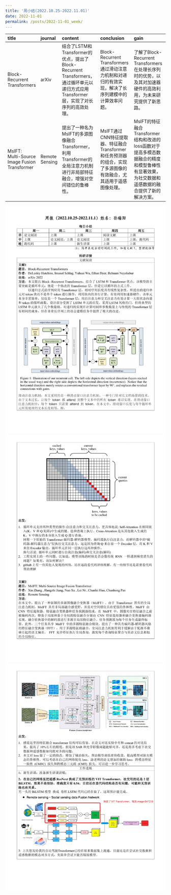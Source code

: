 ```yaml
---
title: '周小结(2022.10.25-2022.11.01)'
date: 2022-11-01
permalink: /posts/2022-11-01_week/
---
```

| title                                        | journal        | content                                                                                                                                | conclusion                                                                                                        | gain                                                                                                                                             |
|:---------------------------------------------|:---------------|:---------------------------------------------------------------------------------------------------------------------------------------|:------------------------------------------------------------------------------------------------------------------|:-------------------------------------------------------------------------------------------------------------------------------------------------|
| Block-Recurrent Transformers                 | arXiv          | 结合了LSTM和Transformer的优点，提出了Block-Recurrent Transformers，通过循环单元以递归方式应用Transformer层，实现了对长序列的高效处理。 | Block-Recurrent Transformers通过滑动注意力机制和对递归的有效实现，解决了长序列建模中的计算效率问题。              | 了解了Block-Recurrent Transformers在处理长序列时的优势，以及其对加速器硬件的高效利用，为未来研究提供了新思路。                                   |
| MsIFT: Multi-Source Image Fusion Transformer | Remote Sensing | 提出了一种名为MsIFT的多源图像融合Transformer，利用Transformer的全局注意力机制进行非局部特征融合，增强对空间错位的鲁棒性。              | MsIFT通过CNN特征提取器、特征融合Transformer和任务预测器的组合，实现了多源图像的有效融合，尤其适用于遥感图像处理。 | MsIFT的特征融合Transformer结构和改进的loss函数对于提高多模态数据融合的精度和模型鲁棒性有显著效果，为社交数据和遥感数据的融合提供了新的解决方案。 |


![image](/files/post/2022-11-01-week/0.jpg)
![image](/files/post/2022-11-01-week/1.jpg)
![image](/files/post/2022-11-01-week/2.jpg)